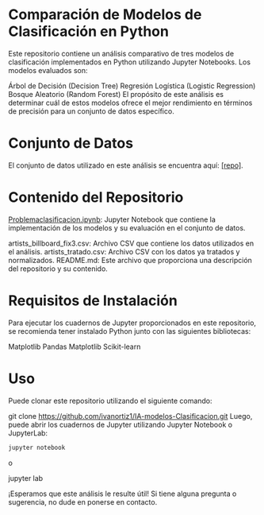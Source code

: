 # Comparación de Modelos de Clasificación en Python
Este repositorio contiene un análisis comparativo de tres modelos de clasificación implementados en Python utilizando Jupyter Notebooks. Los modelos evaluados son:

Árbol de Decisión (Decision Tree)
Regresión Logística (Logistic Regression)
Bosque Aleatorio (Random Forest)
El propósito de este análisis es determinar cuál de estos modelos ofrece el mejor rendimiento en términos de precisión para un conjunto de datos específico.

# Conjunto de Datos
El conjunto de datos utilizado en este análisis se encuentra aquí: 
[[repo]](https://github.com/jbagnato/machine-learning/blob/master/artists_billboard_fix3.csv).

# Contenido del Repositorio
[Problemaclasificacion.ipynb](Problemaclasificacion.ipynb): Jupyter Notebook que contiene la implementación de los modelos y su evaluación en el conjunto de datos.

artists_billboard_fix3.csv: Archivo CSV que contiene los datos utilizados en el análisis.
artists_tratado.csv: Archivo CSV con los datos ya tratados y normalizados.
README.md: Este archivo que proporciona una descripción del repositorio y su contenido.

# Requisitos de Instalación
Para ejecutar los cuadernos de Jupyter proporcionados en este repositorio, se recomienda tener instalado Python junto con las siguientes bibliotecas:

Matplotlib
Pandas
Matplotlib
Scikit-learn

# Uso
Puede clonar este repositorio utilizando el siguiente comando:

git clone https://github.com/ivanortiz1/IA-modelos-Clasificacion.git
Luego, puede abrir los cuadernos de Jupyter utilizando Jupyter Notebook o JupyterLab:

```bash
jupyter notebook
```
o

jupyter lab

¡Esperamos que este análisis le resulte útil! Si tiene alguna pregunta o sugerencia, no dude en ponerse en contacto.
